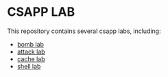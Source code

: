 # CSAPP LAB

This repository contains several csapp labs, including:

* [bomb lab](http://csapp.cs.cmu.edu/3e/bomblab.pdf)
* [attack lab](http://csapp.cs.cmu.edu/3e/attacklab.pdf)
* [cache lab](http://csapp.cs.cmu.edu/3e/cachelab.pdf)
* [shell lab](http://csapp.cs.cmu.edu/3e/shlab.pdf)
